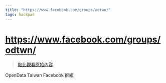 ```yaml
---
title: "https://www.facebook.com/groups/odtwn/"
tags: hackpad
---
```


# https://www.facebook.com/groups/odtwn/

> [點此觀看原始內容](https://g0v.hackpad.tw/0yGxNB9tsCO)

OpenData Taiwan Facebook 群組
